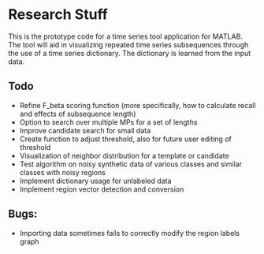 # Research Stuff
This is the prototype code for a time series tool application for MATLAB.
The tool will aid in visualizing repeated time series subsequences through the use of a time series dictionary. The dictionary is learned from the input data.

## Todo
- Refine F_beta scoring function (more specifically, how to calculate recall and effects of subsequence length)
- Option to search over multiple MPs for a set of lengths
- Improve candidate search for small data
- Create function to adjust threshold, also for future user editing of threshold
- Visualization of neighbor distribution for a template or candidate
- Test algorithm on noisy synthetic data of various classes and similar classes with noisy regions
- Implement dictionary usage for unlabeled data 
- Implement region vector detection and conversion

## Bugs:
- Importing data sometimes fails to correctly modify the region labels graph